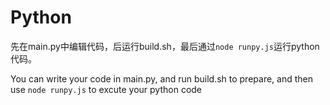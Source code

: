 # Python

先在main.py中编辑代码，后运行build.sh，最后通过`node runpy.js`运行python代码。

You can write your code in main.py, and run build.sh to prepare, and then use `node runpy.js` to excute your python code
